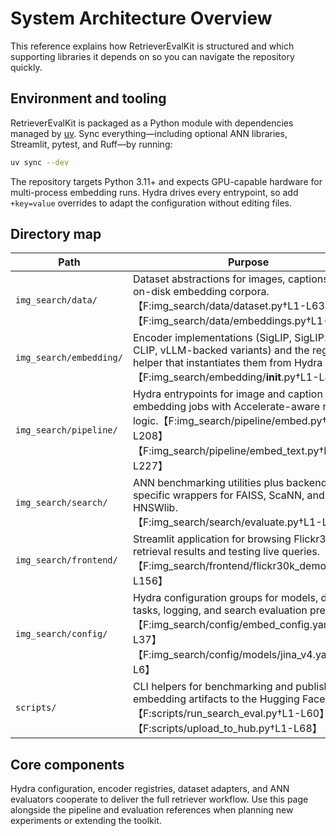 # System Architecture Overview

This reference explains how RetrieverEvalKit is structured and which supporting
libraries it depends on so you can navigate the repository quickly.

## Environment and tooling

RetrieverEvalKit is packaged as a Python module with dependencies managed by
[uv](https://github.com/astral-sh/uv). Sync everything—including optional ANN
libraries, Streamlit, pytest, and Ruff—by running:

```bash
uv sync --dev
```

The repository targets Python 3.11+ and expects GPU-capable hardware for
multi-process embedding runs. Hydra drives every entrypoint, so add
`+key=value` overrides to adapt the configuration without editing files.

## Directory map

| Path | Purpose |
| --- | --- |
| `img_search/data/` | Dataset abstractions for images, captions, and on-disk embedding corpora.【F:img_search/data/dataset.py†L1-L63】【F:img_search/data/embeddings.py†L1-L120】 |
| `img_search/embedding/` | Encoder implementations (SigLIP, SigLIP2, Jina CLIP, vLLM-backed variants) and the registry helper that instantiates them from Hydra configs.【F:img_search/embedding/__init__.py†L1-L44】 |
| `img_search/pipeline/` | Hydra entrypoints for image and caption embedding jobs with Accelerate-aware retry logic.【F:img_search/pipeline/embed.py†L20-L208】【F:img_search/pipeline/embed_text.py†L20-L227】 |
| `img_search/search/` | ANN benchmarking utilities plus backend-specific wrappers for FAISS, ScaNN, and HNSWlib.【F:img_search/search/evaluate.py†L1-L205】 |
| `img_search/frontend/` | Streamlit application for browsing Flickr30k retrieval results and testing live queries.【F:img_search/frontend/flickr30k_demo.py†L1-L156】 |
| `img_search/config/` | Hydra configuration groups for models, datasets, tasks, logging, and search evaluation presets.【F:img_search/config/embed_config.yaml†L1-L37】【F:img_search/config/models/jina_v4.yaml†L1-L6】 |
| `scripts/` | CLI helpers for benchmarking and publishing embedding artifacts to the Hugging Face Hub.【F:scripts/run_search_eval.py†L1-L60】【F:scripts/upload_to_hub.py†L1-L68】 |

## Core components

Hydra configuration, encoder registries, dataset adapters, and ANN evaluators
cooperate to deliver the full retriever workflow. Use this page alongside the
pipeline and evaluation references when planning new experiments or extending
the toolkit.
